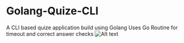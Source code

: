 # Golang-Quize-CLI
A CLI based quize application build using Golang
Uses Go Routine for timeout and correct answer checks
![Alt text](https://github.com/Deepjyoti-Sarmah/?raw=true "Golang Quize CLI")
